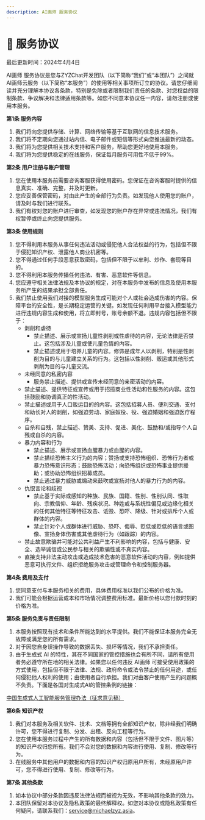 ```yaml
---
description: AI画师 服务协议
---
```


# 📗 服务协议

最后更新时间：2024年4月4日

AI画师 服务协议是您与ZYZChat开发团队（以下简称“我们”或“本团队”）之间就AI画师云服务（以下简称“本服务”）的使用等相关事项所订立的协议。请您仔细阅读并充分理解本协议各条款，特别是免除或者限制我们责任的条款、对您权益的限制条款、争议解决和法律适用条款等。如您不同意本协议任一内容，请勿注册或使用本服务。

**第1条 服务内容**

1. 我们将向您提供存储、计算、网络传输等基于互联网的信息技术服务。
2. 我们将不定期向您通过站内信、电子邮件或短信等形式向您推送最新的动态。
3. 我们将为您提供相关技术支持和客户服务，帮助您更好地使用本服务。
4. 我们将为您提供稳定的在线服务，保证每月服务可用性不低于99%。

**第2条 用户注册与账户管理**

1. 您在使用本服务前需要咨询客服获得使用密码。您保证在咨询客服时提供的信息真实、准确、完整，并及时更新。
2. 您应妥善保管密码，对由此产生的全部行为负责。如发现他人使用您的账户，请及时与我们进行联系。
3. 我们有权对您的账户进行审查，如发现您的账户存在异常或违法情况，我们有权暂停或终止向您提供服务。

**第3条 使用规则**

1. 您不得利用本服务从事任何违法活动或侵犯他人合法权益的行为，包括但不限于侵犯知识产权、泄露他人商业机密等。
2. 您不得通过任何手段恶意获取密码，包括但不限于以牟利、炒作、套现等目的。
3. 您不得利用本服务传播任何违法、有害、恶意软件等信息。
4. 您应遵守相关法律法规及本协议的规定，对在本服务中发布的信息及使用本服务所产生的结果承担全部责任。
5. 我们禁止使用我们对接的模型服务生成可能对个人或社会造成伤害的内容。保障平台的安全性，是长期稳定运营的关键。如发现任何利用平台接入模型能力进行违规内容生成和使用，将立即封号，账号余额不退。违规内容包括但不限于：
   * 剥削和虐待
     * 禁止描述、展示或宣扬儿童性剥削或性虐待的内容，无论法律是否禁止。这包括涉及儿童或使儿童色情的内容。
     * 禁止描述或用于培养儿童的内容。修饰是成年人以剥削，特别是性剥削为目的与儿童建立关系的行为。这包括以性剥削、贩运或其他形式剥削为目的与儿童交流。
   * 未经同意的私密内容
     * 服务禁止描述、提供或宣传未经同意的亲密活动的内容。
   * 禁止描述、提供特征或宣传或用于招揽商业性活动和性服务的内容。这包括鼓励和协调真正的性活动。
   * 禁止描述或用于人口贩运目的的内容。这包括招募人员、便利交通、支付和助长对人的剥削，如强迫劳动、家庭奴役、役、强迫婚姻和强迫医疗程序。
   * 自杀和自残，禁止描述、赞美、支持、促进、美化、鼓励和/或指导个人自残或自杀的内容。
   * 暴力内容和行为
     * 禁止描述、展示或宣扬血腥暴力或血腥的内容。
     * 禁止描绘恐怖主义行为的内容；赞扬或支持恐怖组织、恐怖行为者或暴力恐怖意识形态；鼓励恐怖活动；向恐怖组织或恐怖事业提供援助；或协助恐怖组织招募成员。
     * 禁止通过暴力威胁或煽动来鼓吹或宣扬对他人的暴力行为的内容。
   * 仇恨言论和歧视
     * 禁止基于实际或感知的种族、民族、国籍、性别、性别认同、性取向、宗教信仰、年龄、残疾状况、种姓或与系统性偏见或边缘化相关的任何其他特征等特征攻击、诋毁、恐吓、降级、针对或排斥个人或群体的内容。
     * 禁止针对个人或群体进行威胁、恐吓、侮辱、贬低或贬低的语言或图像、宣扬身体伤害或其他虐待行为（如跟踪）的内容。
   * 禁止故意欺骗并可能对公共利益产生不利影响的内容，包括与健康、安全、选举诚信或公民参与相关的欺骗性或不真实内容。
   * 直接支持非法主动攻击或造成技术危害的恶意软件活动的内容，例如提供恶意可执行文件、组织拒绝服务攻击或管理命令和控制服务器。

**第4条 费用及支付**

1. 您同意支付与本服务相关的费用，具体费用标准以我们公布的价格为准。
2. 我们可能会根据运营成本和市场情况调整费用标准。最新价格以您付款时刻的价格为准。

**第5条 服务免责与责任限制**

1. 本服务按照现有技术和条件所能达到的水平提供。我们不能保证本服务完全无故障或满足您的所有需求。
2. 对于因您自身误操作导致的数据丢失、损坏等情况，我们不承担责任。
3. 由于生成式 AI 的特性，其在不同国家的管控措施也会有所不同，请所有使用者务必遵守所在地的相关法律。如果您以任何违反 AI画师 可接受使用政策的方式使用，包括但不限于法律、法规、政府命令或法令禁止的任何用途，或任何侵犯他人权利的使用；由使用者自行承担。我们对由客户使用产生的问题概不负责。下面是各国对生成式AI的管控条例的链接：

[中国生成式人工智能服务管理办法（征求意见稿）](http://www.cac.gov.cn/2023-04/11/c\_1682854275475410.htm)

**第6条 知识产权**

1. 我们对本服务及相关软件、技术、文档等拥有全部知识产权，除非经我们明确许可，您不得进行复制、分发、出租、反向工程等行为。
2. 您在使用本服务过程中产生的所有数据和内容（包括但不限于文件、图片等）的知识产权归您所有。我们不会对您的数据和内容进行使用、复制、修改等行为。
3. 在线服务中其他用户的数据和内容的知识产权归原用户所有，未经原用户许可，您不得进行使用、复制、修改等行为。

**第7条 其他条款**

1. 如本协议中部分条款因违反法律法规而被视为无效，不影响其他条款的效力。
2. 本团队保留对本协议及隐私政策的最终解释权。如您对本协议或隐私政策有任何疑问，请联系我们：service@michaelzyz.asia。
